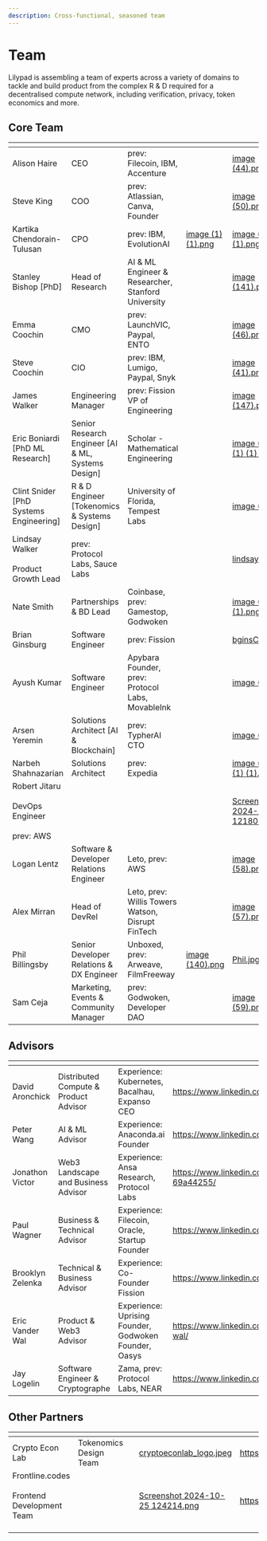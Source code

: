 ```yaml
---
description: Cross-functional, seasoned team
---
```


# Team

Lilypad is assembling a team of experts across a variety of domains to tackle and build product from  the complex R & D required for a decentralised compute network, including verification, privacy, token economics and more.

## Core Team

<table data-view="cards"><thead><tr><th></th><th></th><th></th><th data-hidden data-type="files"></th><th data-hidden data-card-cover data-type="files"></th><th data-hidden data-card-target data-type="content-ref"></th></tr></thead><tbody><tr><td>Alison Haire</td><td>CEO</td><td>prev: Filecoin, IBM, Accenture</td><td></td><td><a href="../.gitbook/assets/image (44).png">image (44).png</a></td><td></td></tr><tr><td>Steve King</td><td>COO</td><td>prev: Atlassian, Canva, Founder</td><td></td><td><a href="../.gitbook/assets/image (50).png">image (50).png</a></td><td><a href="https://www.linkedin.com/in/austeveking/">https://www.linkedin.com/in/austeveking/</a></td></tr><tr><td>Kartika Chendorain-Tulusan</td><td>CPO</td><td>prev: IBM, EvolutionAI  </td><td><a href="../.gitbook/assets/image (1) (1).png">image (1) (1).png</a></td><td><a href="../.gitbook/assets/image (1) (1).png">image (1) (1).png</a></td><td><a href="https://www.linkedin.com/in/mkchendorain/">https://www.linkedin.com/in/mkchendorain/</a></td></tr><tr><td>Stanley Bishop [PhD] </td><td>Head of Research</td><td>AI &#x26; ML Engineer &#x26; Researcher, Stanford University</td><td></td><td><a href="../.gitbook/assets/image (141).png">image (141).png</a></td><td><a href="https://www.linkedin.com/in/sciencestanley/">https://www.linkedin.com/in/sciencestanley/</a></td></tr><tr><td>Emma Coochin</td><td>CMO</td><td>prev: LaunchVIC, Paypal, ENTO</td><td></td><td><a href="../.gitbook/assets/image (46).png">image (46).png</a></td><td><a href="https://www.linkedin.com/in/emmacoochin/">https://www.linkedin.com/in/emmacoochin/</a></td></tr><tr><td>Steve Coochin</td><td>CIO</td><td>prev: IBM, Lumigo, Paypal, Snyk</td><td></td><td><a href="../.gitbook/assets/image (41).png">image (41).png</a></td><td><a href="https://www.linkedin.com/in/developersteve/">https://www.linkedin.com/in/developersteve/</a></td></tr><tr><td>James Walker</td><td>Engineering Manager</td><td>prev: Fission VP of Engineering</td><td></td><td><a href="../.gitbook/assets/image (147).png">image (147).png</a></td><td><a href="https://www.linkedin.com/in/walkah/">https://www.linkedin.com/in/walkah/</a></td></tr><tr><td>Eric Boniardi [PhD ML Research]</td><td>Senior Research Engineer [AI &#x26; ML, Systems Design]</td><td>Scholar - Mathematical Engineering</td><td></td><td><a href="../.gitbook/assets/image (1) (1) (1) (1) (1).png">image (1) (1) (1) (1) (1).png</a></td><td><a href="https://www.linkedin.com/in/eric-boniardi/overlay/photo/">https://www.linkedin.com/in/eric-boniardi/overlay/photo/</a></td></tr><tr><td>Clint Snider [PhD Systems Engineering]</td><td>R &#x26; D Engineer [Tokenomics &#x26; Systems Design]</td><td>University of Florida, Tempest Labs</td><td></td><td><a href="../.gitbook/assets/image (4).png">image (4).png</a></td><td><a href="https://www.linkedin.com/in/clintonsnider/">https://www.linkedin.com/in/clintonsnider/</a></td></tr><tr><td>Lindsay Walker<br><br>Product Growth Lead</td><td>prev: Protocol Labs, Sauce Labs</td><td></td><td></td><td><a href="../.gitbook/assets/lindsay.jpg">lindsay.jpg</a></td><td><a href="https://www.linkedin.com/in/lindsayjowalker/">https://www.linkedin.com/in/lindsayjowalker/</a></td></tr><tr><td>Nate Smith</td><td>Partnerships &#x26; BD Lead</td><td>Coinbase, prev: Gamestop, Godwoken</td><td></td><td><a href="../.gitbook/assets/image (2) (1).png">image (2) (1).png</a></td><td><a href="https://www.linkedin.com/in/natesmith12/">https://www.linkedin.com/in/natesmith12/</a></td></tr><tr><td>Brian Ginsburg </td><td>Software Engineer </td><td>prev: Fission</td><td></td><td><a href="../.gitbook/assets/bginsCrop.png">bginsCrop.png</a></td><td><a href="https://brianginsburg.com/">https://brianginsburg.com/</a></td></tr><tr><td>Ayush Kumar </td><td>Software Engineer</td><td>Apybara Founder, prev: Protocol Labs, MovableInk        </td><td></td><td><a href="../.gitbook/assets/image (1).png">image (1).png</a></td><td><a href="https://www.linkedin.com/in/kelindi/">https://www.linkedin.com/in/kelindi/</a></td></tr><tr><td>Arsen Yeremin</td><td>Solutions Architect [AI &#x26; Blockchain]</td><td>prev: TypherAI CTO</td><td></td><td><a href="../.gitbook/assets/image (3).png">image (3).png</a></td><td><a href="https://www.linkedin.com/in/arsenyeremin/">https://www.linkedin.com/in/arsenyeremin/</a></td></tr><tr><td>Narbeh Shahnazarian</td><td>Solutions Architect</td><td>prev: Expedia</td><td></td><td><a href="../.gitbook/assets/image (1) (1) (1) (1).png">image (1) (1) (1) (1).png</a></td><td><a href="https://www.linkedin.com/in/narbeh-shahnazarian-214a68a0/">https://www.linkedin.com/in/narbeh-shahnazarian-214a68a0/</a></td></tr><tr><td>Robert Jitaru<br><br>DevOps Engineer<br><br>prev: AWS</td><td></td><td></td><td></td><td><a href="../.gitbook/assets/Screenshot 2024-10-25 121800.png">Screenshot 2024-10-25 121800.png</a></td><td><a href="https://www.linkedin.com/in/robertdanieljitaru/">https://www.linkedin.com/in/robertdanieljitaru/</a></td></tr><tr><td>Logan Lentz</td><td>Software &#x26; Developer Relations Engineer</td><td>Leto, prev: AWS</td><td></td><td><a href="../.gitbook/assets/image (58).png">image (58).png</a></td><td><a href="https://www.linkedin.com/in/logan-lentz/">https://www.linkedin.com/in/logan-lentz/</a></td></tr><tr><td>Alex Mirran</td><td>Head of DevRel</td><td>Leto, prev: Willis Towers Watson, Disrupt FinTech</td><td></td><td><a href="../.gitbook/assets/image (57).png">image (57).png</a></td><td><a href="https://www.linkedin.com/in/alex-mirran/">https://www.linkedin.com/in/alex-mirran/</a></td></tr><tr><td>Phil Billingsby</td><td>Senior Developer Relations &#x26; DX Engineer </td><td>Unboxed, prev: Arweave, FilmFreeway</td><td><a href="../.gitbook/assets/image (140).png">image (140).png</a></td><td><a href="../.gitbook/assets/Phil.jpg">Phil.jpg</a></td><td><a href="https://www.linkedin.com/in/phil-billingsby-68a103303/">https://www.linkedin.com/in/phil-billingsby-68a103303/</a></td></tr><tr><td>Sam Ceja</td><td>Marketing, Events &#x26; Community Manager</td><td>prev: Godwoken, Developer DAO</td><td></td><td><a href="../.gitbook/assets/image (59).png">image (59).png</a></td><td><a href="https://www.linkedin.com/in/iamsamcodes/">https://www.linkedin.com/in/iamsamcodes/</a></td></tr></tbody></table>

## Advisors

<table data-view="cards"><thead><tr><th></th><th></th><th></th><th data-hidden data-card-target data-type="content-ref"></th><th data-hidden data-card-cover data-type="files"></th></tr></thead><tbody><tr><td>David Aronchick</td><td>Distributed Compute &#x26; Product Advisor</td><td>Experience: Kubernetes, Bacalhau, Expanso CEO</td><td><a href="https://www.linkedin.com/in/aronchick/">https://www.linkedin.com/in/aronchick/</a></td><td><a href="../.gitbook/assets/image (7).png">image (7).png</a></td></tr><tr><td>Peter Wang</td><td>AI &#x26; ML Advisor</td><td>Experience: Anaconda.ai Founder</td><td><a href="https://www.linkedin.com/in/pzwang/">https://www.linkedin.com/in/pzwang/</a></td><td><a href="../.gitbook/assets/image (15).png">image (15).png</a></td></tr><tr><td>Jonathon Victor</td><td>Web3 Landscape and Business Advisor</td><td>Experience: Ansa Research, Protocol Labs</td><td><a href="https://www.linkedin.com/in/jonathan-victor-69a44255/">https://www.linkedin.com/in/jonathan-victor-69a44255/</a></td><td><a href="../.gitbook/assets/image (13).png">image (13).png</a></td></tr><tr><td>Paul Wagner</td><td>Business &#x26; Technical Advisor</td><td>Experience: Filecoin, Oracle, Startup Founder</td><td><a href="https://www.linkedin.com/in/thpaulwagner/">https://www.linkedin.com/in/thpaulwagner/</a></td><td><a href="../.gitbook/assets/image (9).png">image (9).png</a></td></tr><tr><td>Brooklyn Zelenka</td><td>Technical &#x26; Business Advisor</td><td>Experience: Co-Founder Fission</td><td><a href="https://www.linkedin.com/in/brooklynzelenka/">https://www.linkedin.com/in/brooklynzelenka/</a></td><td><a href="../.gitbook/assets/image (145).png">image (145).png</a></td></tr><tr><td>Eric Vander Wal</td><td>Product &#x26; Web3 Advisor</td><td>Experience: Uprising Founder, Godwoken Founder, Oasys</td><td><a href="https://www.linkedin.com/in/eric-vander-wal/">https://www.linkedin.com/in/eric-vander-wal/</a></td><td><a href="../.gitbook/assets/image (35).png">image (35).png</a></td></tr><tr><td>Jay Logelin</td><td>Software Engineer &#x26; Cryptographe</td><td>Zama, prev: Protocol Labs, NEAR</td><td><a href="https://www.linkedin.com/in/jlogelin/">https://www.linkedin.com/in/jlogelin/</a></td><td><a href="../.gitbook/assets/1707499922587.jpg">1707499922587.jpg</a></td></tr></tbody></table>

## Other Partners

<table data-view="cards"><thead><tr><th></th><th></th><th></th><th data-hidden data-card-cover data-type="files"></th><th data-hidden data-card-target data-type="content-ref"></th></tr></thead><tbody><tr><td>Crypto Econ Lab</td><td>Tokenomics Design Team</td><td></td><td><a href="../.gitbook/assets/cryptoeconlab_logo.jpeg">cryptoeconlab_logo.jpeg</a></td><td><a href="https://cryptoeconlab.io/">https://cryptoeconlab.io/</a></td></tr><tr><td>Frontline.codes<br><br>Frontend Development Team<br><br></td><td></td><td></td><td><a href="../.gitbook/assets/Screenshot 2024-10-25 124214.png">Screenshot 2024-10-25 124214.png</a></td><td><a href="https://frontline.codes/">https://frontline.codes/</a></td></tr></tbody></table>
